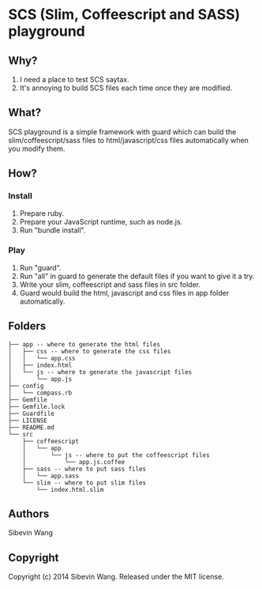 # SCS (Slim, Coffeescript and SASS) playground

## Why?

1. I need a place to test SCS saytax.
2. It's annoying to build SCS files each time once they are modified.

## What?

SCS playground is a simple framework with guard which can build the slim/coffeescript/sass files to html/javascript/css files automatically when you modify them.

## How?

### Install

1. Prepare ruby.
2. Prepare your JavaScript runtime, such as node.js.
3. Run "bundle install".

### Play

1. Run "guard".
2. Run "all" in guard to generate the default files if you want to give it a try.
3. Write your slim, coffeescript and sass files in src folder.
4. Guard would build the html, javascript and css files in app folder automatically.

## Folders

    ├── app -- where to generate the html files
    │   ├── css -- where to generate the css files
    │   │   └── app.css
    │   ├── index.html
    │   └── js -- where to generate the javascript files
    │       └── app.js
    ├── config
    │   └── compass.rb
    ├── Gemfile
    ├── Gemfile.lock
    ├── Guardfile
    ├── LICENSE
    ├── README.md
    └── src
        ├── coffeescript
        │   └── app
        │       └── js -- where to put the coffeescript files
        │           └── app.js.coffee
        ├── sass -- where to put sass files
        │   └── app.sass
        └── slim -- where to put slim files
            └── index.html.slim

## Authors

Sibevin Wang

## Copyright

Copyright (c) 2014 Sibevin Wang. Released under the MIT license.
